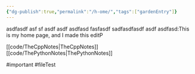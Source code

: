 ```yaml
---
{"dg-publish":true,"permalink":"/h-ome/","tags":["gardenEntry"]}
---
```


asdfasdf asf sf asdf asdf asdfasd fasfasdf sadfasdfasdf asdf asdfasd:This is my home page, and I made this editP

[[code/TheCppNotes\|TheCppNotes]]
[[code/ThePythonNotes\|ThePythonNotes]]

#important
#fileTest
